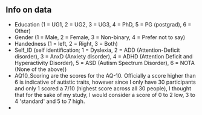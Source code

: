 ## Info on data
* Education (1 = UG1, 2 = UG2, 3 = UG3, 4 = PhD, 5 = PG (postgrad), 6 = Other)
* Gender (1 = Male, 2 = Female, 3 = Non-binary, 4 = Prefer not to say)
* Handedness (1 = left, 2 = Right, 3 = Both)
* Self_ID (self identification; 1 = Dyslexia, 2 = ADD (Attention-Deficit disorder), 3 = AnxD (Anxiety disorder), 4 = ADHD (Attention Deficit and Hyperactivity Disorder), 5 = ASD (Autism Spectrum Disorder), 6 = NOTA (None of the above))
* AQ10_Scoring are the scores for the AQ-10. Officially a score higher than 6 is indicative of autistic traits, however since I only have 30 participants and only 1 scored a 7/10 (highest score across all 30 people), I thought that for the sake of my study, I would consider a score of 0 to 2 low, 3 to 4 'standard' and 5 to 7 high. 
* 